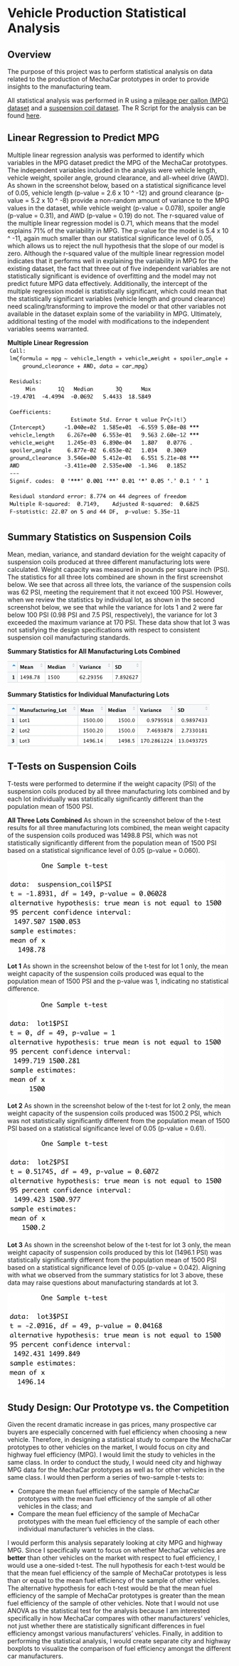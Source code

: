 # Vehicle Production Statistical Analysis

## Overview
The purpose of this project was to perform statistical analysis on data related to the production of MechaCar prototypes in order to provide insights to the manufacturing team. 

All statistical analysis was performed in R using a [mileage per gallon (MPG) dataset](Resources/MechaCar_mpg.csv) and a [suspension coil dataset](Resources/Suspension_Coil.csv). The R Script for the analysis can be found [here](CarAnalysisScript.R).

## Linear Regression to Predict MPG
Multiple linear regression analysis was performed to identify which variables in the MPG dataset predict the MPG of the MechaCar prototypes. The independent variables included in the analysis were vehicle length, vehicle weight, spoiler angle, ground clearance, and all-wheel drive (AWD). As shown in the screenshot below, based on a statistical significance level of 0.05, vehicle length (p-value = 2.6 x 10 ^ -12) and ground clearance (p-value = 5.2 x 10 ^ -8) provide a non-random amount of variance to the MPG values in the dataset, while vehicle weight (p-value = 0.078), spoiler angle (p-value = 0.31), and AWD (p-value = 0.19) do not. The r-squared value of the multiple linear regression model is 0.71, which means that the model explains 71% of the variability in MPG. The p-value for the model is 5.4 x 10 ^ -11, again much smaller than our statistical significance level of 0.05, which allows us to reject the null hypothesis that the slope of our model is zero. Although the r-squared value of the multiple linear regression model indicates that it performs well in explaining the variability in MPG for the existing dataset, the fact that three out of five independent variables are not statistically significant is evidence of overfitting and the model may not predict future MPG data effectively.  Additionally, the intercept of the multiple regression model is statistically significant, which could mean that the statistically significant variables (vehicle length and ground clearance) need scaling/transforming to improve the model or that other variables not available in the dataset explain some of the variability in MPG. Ultimately, additional testing of the model with modifications to the independent variables seems warranted.

**Multiple Linear Regression**
![img1](Resources/Linear_Regression_MPG.png)


## Summary Statistics on Suspension Coils
Mean, median, variance, and standard deviation for the weight capacity of suspension coils produced at three different manufacturing lots were calculated. Weight capacity was measured in pounds per square inch (PSI). The statistics for all three lots combined are shown in the first screenshot below. We see that across all three lots, the variance of the suspension coils was 62 PSI, meeting the requirement that it not exceed 100 PSI. However, when we review the statistics by individual lot, as shown in the second screenshot below, we see that while the variance for lots 1 and 2 were far below 100 PSI (0.98 PSI and 7.5 PSI, respectively), the variance for lot 3 exceeded the maximum variance at 170 PSI. These data show that lot 3 was not satisfying the design specifications with respect to consistent suspension coil manufacturing standards.

**Summary Statistics for All Manufacturing Lots Combined**

![img2](Resources/Total_Summary.png)


**Summary Statistics for Individual Manufacturing Lots**

![img3](Resources/Lot_Summary.png)


## T-Tests on Suspension Coils
T-tests were performed to determine if the weight capacity (PSI) of the suspension coils produced by all three manufacturing lots combined and by each lot individually was statistically significantly different than the population mean of 1500 PSI. 

**All Three Lots Combined**
As shown in the screenshot below of the t-test results for all three manufacturing lots combined, the mean weight capacity of the suspension coils produced was 1498.8 PSI, which was not statistically significantly different from the population mean of 1500 PSI based on a statistical significance level of 0.05 (p-value = 0.060).  

![img4](Resources/All_Lot_TTest.png)


**Lot 1**
As shown in the screenshot below of the t-test for lot 1 only, the mean weight capacity of the suspension coils produced was equal to the population mean of 1500 PSI and the p-value was 1, indicating no statistical difference.

![img5](Resources/Lot1_TTest.png)


**Lot 2**
As shown in the screenshot below of the t-test for lot 2 only, the mean weight capacity of the suspension coils produced was 1500.2 PSI, which was not statistically significantly different from the population mean of 1500 PSI based on a statistical significance level of 0.05 (p-value = 0.61).

![img6](Resources/Lot2_TTest.png)


**Lot 3**
As shown in the screenshot below of the t-test for lot 3 only, the mean weight capacity of suspension coils produced by this lot (1496.1 PSI) was statistically significantly different from the population mean of 1500 PSI based on a statistical significance level of 0.05 (p-value = 0.042). Aligning with what we observed from the summary statistics for lot 3 above, these data may raise questions about manufacturing standards at lot 3.

![img7](Resources/Lot3_TTest.png)


## Study Design: Our Prototype vs. the Competition
Given the recent dramatic increase in gas prices, many prospective car buyers are especially concerned with fuel efficiency when choosing a new vehicle. Therefore, in designing a statistical study to compare the MechaCar prototypes to other vehicles on the market, I would focus on city and highway fuel efficiency (MPG). I would limit the study to vehicles in the same class. In order to conduct the study, I would need city and highway MPG data for the MechaCar prototypes as well as for other vehicles in the same class. I would then perform a series of two-sample t-tests to:
-    Compare the mean fuel efficiency of the sample of MechaCar prototypes with the mean fuel efficiency of the sample of all other vehicles in the class; and
-    Compare the mean fuel efficiency of the sample of MechaCar prototypes with the mean fuel efficiency of the sample of each other individual manufacturer’s vehicles in the class.

I would perform this analysis separately looking at city MPG and highway MPG. Since I specifically want to focus on whether MechaCar vehicles are **better** than other vehicles on the market with respect to fuel efficiency, I would use a one-sided t-test. The null hypothesis for each t-test would be that the mean fuel efficiency of the sample of MechaCar prototypes is less than or equal to the mean fuel efficiency of the sample of other vehicles. The alternative hypothesis for each t-test would be that the mean fuel efficiency of the sample of MechaCar prototypes is greater than the mean fuel efficiency of the sample of other vehicles. Note that I would not use ANOVA as the statistical test for the analysis because I am interested specifically in how MechaCar compares with other manufacturers’ vehicles, not just whether there are statistically significant differences in fuel efficiency amongst various manufacturers’ vehicles.  Finally, in addition to performing the statistical analysis, I would create separate city and highway boxplots to visualize the comparison of fuel efficiency amongst the different car manufacturers. 
